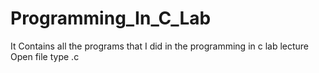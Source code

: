 # Programming_In_C_Lab
It Contains all the programs that I did in the programming in c lab lecture
Open file type .c
